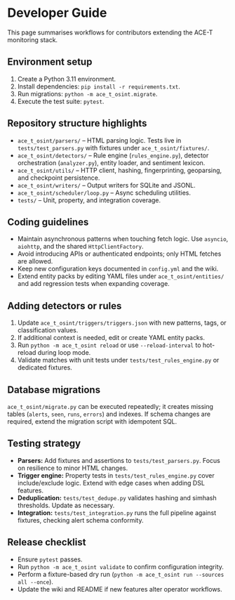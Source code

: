 # Developer Guide

This page summarises workflows for contributors extending the ACE-T monitoring stack.

## Environment setup

1. Create a Python 3.11 environment.
2. Install dependencies: `pip install -r requirements.txt`.
3. Run migrations: `python -m ace_t_osint.migrate`.
4. Execute the test suite: `pytest`.

## Repository structure highlights

- `ace_t_osint/parsers/` – HTML parsing logic. Tests live in `tests/test_parsers.py` with fixtures under `ace_t_osint/fixtures/`.
- `ace_t_osint/detectors/` – Rule engine (`rules_engine.py`), detector orchestration (`analyzer.py`), entity loader, and sentiment lexicon.
- `ace_t_osint/utils/` – HTTP client, hashing, fingerprinting, geoparsing, and checkpoint persistence.
- `ace_t_osint/writers/` – Output writers for SQLite and JSONL.
- `ace_t_osint/scheduler/loop.py` – Async scheduling utilities.
- `tests/` – Unit, property, and integration coverage.

## Coding guidelines

- Maintain asynchronous patterns when touching fetch logic. Use `asyncio`, `aiohttp`, and the shared `HttpClientFactory`.
- Avoid introducing APIs or authenticated endpoints; only HTML fetches are allowed.
- Keep new configuration keys documented in `config.yml` and the wiki.
- Extend entity packs by editing YAML files under `ace_t_osint/entities/` and add regression tests when expanding coverage.

## Adding detectors or rules

1. Update `ace_t_osint/triggers/triggers.json` with new patterns, tags, or classification values.
2. If additional context is needed, edit or create YAML entity packs.
3. Run `python -m ace_t_osint reload` or use `--reload-interval` to hot-reload during loop mode.
4. Validate matches with unit tests under `tests/test_rules_engine.py` or dedicated fixtures.

## Database migrations

`ace_t_osint/migrate.py` can be executed repeatedly; it creates missing tables (`alerts`, `seen`, `runs`, `errors`) and indexes. If schema changes are required, extend the migration script with idempotent SQL.

## Testing strategy

- **Parsers:** Add fixtures and assertions to `tests/test_parsers.py`. Focus on resilience to minor HTML changes.
- **Trigger engine:** Property tests in `tests/test_rules_engine.py` cover include/exclude logic. Extend with edge cases when adding DSL features.
- **Deduplication:** `tests/test_dedupe.py` validates hashing and simhash thresholds. Update as necessary.
- **Integration:** `tests/test_integration.py` runs the full pipeline against fixtures, checking alert schema conformity.

## Release checklist

- Ensure `pytest` passes.
- Run `python -m ace_t_osint validate` to confirm configuration integrity.
- Perform a fixture-based dry run (`python -m ace_t_osint run --sources all --once`).
- Update the wiki and README if new features alter operator workflows.
